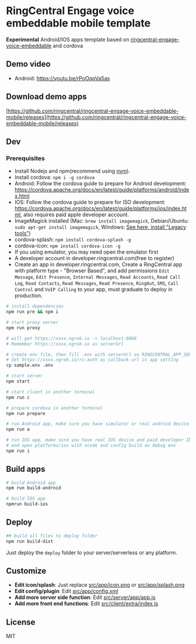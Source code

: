 # RingCentral Engage voice embeddable mobile template

<!-- sep -->

**Experimental** Android/IOS apps template based on [ringcentral-engage-voice-embeddable](https://github.com/ringcentral/engage-voice-embeddable) and cordova

## Demo video

- Android: https://youtu.be/rPoOqpVa5as

## Download demo apps

[https://github.com/ringcentral/ringcentral-engage-voice-embeddable-mobile/releases](https://github.com/ringcentral/ringcentral-engage-voice-embeddable-mobile/releases)

## Dev

### Prerequisites

- Install Nodejs and npm(recommend using [nvm](https://github.com/nvm-sh/nvm)).
- Install cordova: `npm i -g cordova`
- Android: Follow the cordova guide to prepare for Android development: https://cordova.apache.org/docs/en/latest/guide/platforms/android/index.html
- IOS: Follow the cordova guide to prepare for ISO development: https://cordova.apache.org/docs/en/latest/guide/platforms/ios/index.html, also requires paid apple developer account.
- ImageMagick installed (Mac: `brew install imagemagick`, Debian/Ubuntu: `sudo apt-get install imagemagick`, Windows: [See here, install "Legacy tools"](http://www.imagemagick.org/script/binary-releases.php#windows))
- cordova-splash: `npm install cordova-splash -g`
- cordova-icon: `npm install cordova-icon -g`
- If you using emulator, you may need open the emulator first
- A developer account in developer.ringcentral.com(free to register)
- Create an app in developer.ringcentral.com, Create a RingCentral app with platform type - "Browser Based", and add permissions `Edit Message`, `Edit Presence`, `Internal Messages`, `Read Accounts`, `Read Call Log`, `Read Contacts`, `Read Messages`, `Read Presence`, `RingOut`, `SMS`, `Call Control` and `VoIP Calling` to your app, must graduate to deploy in production.

```bash
# install dependencies
npm run pre && npm i

# start proxy server
npm run proxy

# will get https://xxxx.ngrok.io -> localhost:6066
# Remember https://xxxx.ngrok.io as serverUrl

# create env file, then fill .env with serverUrl as RINGCENTRAL_APP_SERVER and RINGCENTRAL_CLIENT_ID and RINGCENTRAL_CLIENT_SECRET with your own app in developer.ringcentral.com, must be production app and web based with account permission.
# Set https://xxxx.ngrok.io/rc-auth as callback url in app setting
cp sample.env .env

# start server
npm start

# start client in another terminal
npm run c

# prepare cordova in another terminal
npm run prepare

# run Android app, make sure you have simulator or real android device ready
npm run a

# run IOS app, make sure you have real IOS device and paid developer ID ready,
# and open platforms/ios with xcode and config build an debug env
npm run i
```

## Build apps

```sh
# build Android app
npm run build-android

# build IOS app
npmrun build-ios
```

## Deploy

```sh
## build all files to deploy folder
npm run build-dist
```

Just deploy the `deploy` folder to your server/serverless or any platform.

## Customize

- **Edit icon/splash**: Just replace [src/app/icon.png](src/app/icon.png) or [src/app/splash.png](src/app/splash.png)
- **Edit config/plugin**: Edit [src/app/config.xml](src/app/config.xml)
- **Add more server side function**: Edit [src/server/app/app.js](src/server/app/app.js)
- **Add more front end functions**: Edit [src/client/extra/index.js](src/client/extra/index.js)

## License

MIT
